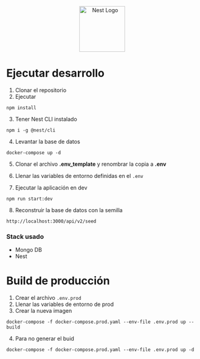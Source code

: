<p align="center">
  <a href="http://nestjs.com/" target="blank"><img src="https://nestjs.com/img/logo-small.svg" width="120" alt="Nest Logo" /></a>
</p>


# Ejecutar desarrollo

1. Clonar el repositorio
2. Ejecutar
`````
npm install
`````
3. Tener Nest CLI instalado

````
npm i -g @nest/cli
````

4. Levantar la base de datos

````
docker-compose up -d
````

5. Clonar el archivo __.env_template__ y renombrar la copia a __.env__

6. Llenar las variables de entorno definidas en el ````.env````

7. Ejecutar la aplicación en dev

````
npm run start:dev
````

8. Reconstruir la base de datos con la semilla

````
http://localhost:3000/api/v2/seed
````


### Stack usado
* Mongo DB
* Nest

# Build de producción
1. Crear el archivo ```.env.prod```
2. Llenar las variables de entorno de prod
3. Crear la nueva imagen
````
docker-compose -f docker-compose.prod.yaml --env-file .env.prod up --build
````
4. Para no generar el buid 
````
docker-compose -f docker-compose.prod.yaml --env-file .env.prod up -d
`````
